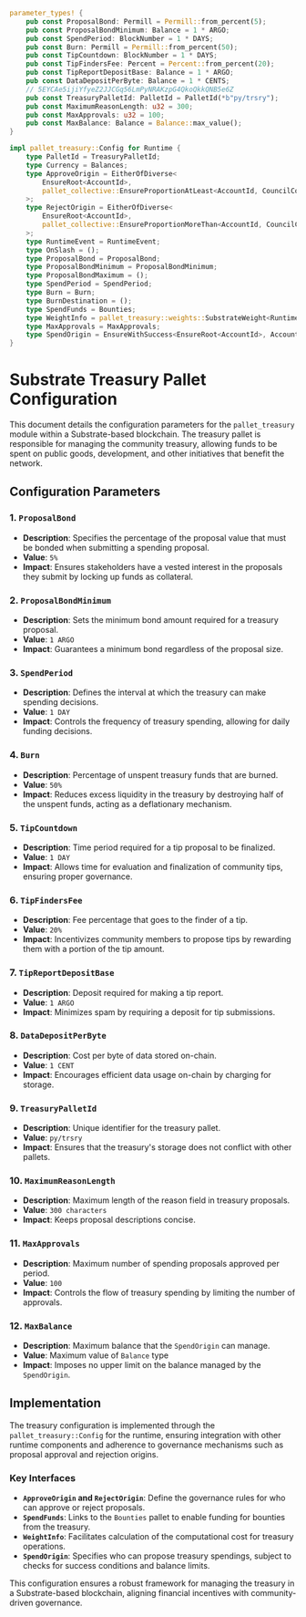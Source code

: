```rs
parameter_types! {
	pub const ProposalBond: Permill = Permill::from_percent(5);
	pub const ProposalBondMinimum: Balance = 1 * ARGO;
	pub const SpendPeriod: BlockNumber = 1 * DAYS;
	pub const Burn: Permill = Permill::from_percent(50);
	pub const TipCountdown: BlockNumber = 1 * DAYS;
	pub const TipFindersFee: Percent = Percent::from_percent(20);
	pub const TipReportDepositBase: Balance = 1 * ARGO;
	pub const DataDepositPerByte: Balance = 1 * CENTS;
	// 5EYCAe5ijiYfyeZ2JJCGq56LmPyNRAKzpG4QkoQkkQNB5e6Z
	pub const TreasuryPalletId: PalletId = PalletId(*b"py/trsry");
	pub const MaximumReasonLength: u32 = 300;
	pub const MaxApprovals: u32 = 100;
	pub const MaxBalance: Balance = Balance::max_value();
}

impl pallet_treasury::Config for Runtime {
	type PalletId = TreasuryPalletId;
	type Currency = Balances;
	type ApproveOrigin = EitherOfDiverse<
		EnsureRoot<AccountId>,
		pallet_collective::EnsureProportionAtLeast<AccountId, CouncilCollective, 3, 5>,
	>;
	type RejectOrigin = EitherOfDiverse<
		EnsureRoot<AccountId>,
		pallet_collective::EnsureProportionMoreThan<AccountId, CouncilCollective, 1, 2>,
	>;
	type RuntimeEvent = RuntimeEvent;
	type OnSlash = ();
	type ProposalBond = ProposalBond;
	type ProposalBondMinimum = ProposalBondMinimum;
	type ProposalBondMaximum = ();
	type SpendPeriod = SpendPeriod;
	type Burn = Burn;
	type BurnDestination = ();
	type SpendFunds = Bounties;
	type WeightInfo = pallet_treasury::weights::SubstrateWeight<Runtime>;
	type MaxApprovals = MaxApprovals;
	type SpendOrigin = EnsureWithSuccess<EnsureRoot<AccountId>, AccountId, MaxBalance>;
}

```


# Substrate Treasury Pallet Configuration

This document details the configuration parameters for the `pallet_treasury` module within a Substrate-based blockchain. The treasury pallet is responsible for managing the community treasury, allowing funds to be spent on public goods, development, and other initiatives that benefit the network.

## Configuration Parameters

### 1. `ProposalBond`
- **Description**: Specifies the percentage of the proposal value that must be bonded when submitting a spending proposal.
- **Value**: `5%`
- **Impact**: Ensures stakeholders have a vested interest in the proposals they submit by locking up funds as collateral.

### 2. `ProposalBondMinimum`
- **Description**: Sets the minimum bond amount required for a treasury proposal.
- **Value**: `1 ARGO`
- **Impact**: Guarantees a minimum bond regardless of the proposal size.

### 3. `SpendPeriod`
- **Description**: Defines the interval at which the treasury can make spending decisions.
- **Value**: `1 DAY`
- **Impact**: Controls the frequency of treasury spending, allowing for daily funding decisions.

### 4. `Burn`
- **Description**: Percentage of unspent treasury funds that are burned.
- **Value**: `50%`
- **Impact**: Reduces excess liquidity in the treasury by destroying half of the unspent funds, acting as a deflationary mechanism.

### 5. `TipCountdown`
- **Description**: Time period required for a tip proposal to be finalized.
- **Value**: `1 DAY`
- **Impact**: Allows time for evaluation and finalization of community tips, ensuring proper governance.

### 6. `TipFindersFee`
- **Description**: Fee percentage that goes to the finder of a tip.
- **Value**: `20%`
- **Impact**: Incentivizes community members to propose tips by rewarding them with a portion of the tip amount.

### 7. `TipReportDepositBase`
- **Description**: Deposit required for making a tip report.
- **Value**: `1 ARGO`
- **Impact**: Minimizes spam by requiring a deposit for tip submissions.

### 8. `DataDepositPerByte`
- **Description**: Cost per byte of data stored on-chain.
- **Value**: `1 CENT`
- **Impact**: Encourages efficient data usage on-chain by charging for storage.

### 9. `TreasuryPalletId`
- **Description**: Unique identifier for the treasury pallet.
- **Value**: `py/trsry`
- **Impact**: Ensures that the treasury's storage does not conflict with other pallets.

### 10. `MaximumReasonLength`
- **Description**: Maximum length of the reason field in treasury proposals.
- **Value**: `300 characters`
- **Impact**: Keeps proposal descriptions concise.

### 11. `MaxApprovals`
- **Description**: Maximum number of spending proposals approved per period.
- **Value**: `100`
- **Impact**: Controls the flow of treasury spending by limiting the number of approvals.

### 12. `MaxBalance`
- **Description**: Maximum balance that the `SpendOrigin` can manage.
- **Value**: Maximum value of `Balance` type
- **Impact**: Imposes no upper limit on the balance managed by the `SpendOrigin`.

## Implementation

The treasury configuration is implemented through the `pallet_treasury::Config` for the runtime, ensuring integration with other runtime components and adherence to governance mechanisms such as proposal approval and rejection origins.

### Key Interfaces

- **`ApproveOrigin` and `RejectOrigin`**: Define the governance rules for who can approve or reject proposals.
- **`SpendFunds`**: Links to the `Bounties` pallet to enable funding for bounties from the treasury.
- **`WeightInfo`**: Facilitates calculation of the computational cost for treasury operations.
- **`SpendOrigin`**: Specifies who can propose treasury spendings, subject to checks for success conditions and balance limits.

This configuration ensures a robust framework for managing the treasury in a Substrate-based blockchain, aligning financial incentives with community-driven governance.
